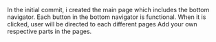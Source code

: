 In the initial commit, i created the main page which includes the bottom navigator.
Each button in the bottom navigator is functional. When it is clicked, user will be directed to each different pages
Add your own respective parts in the pages.
